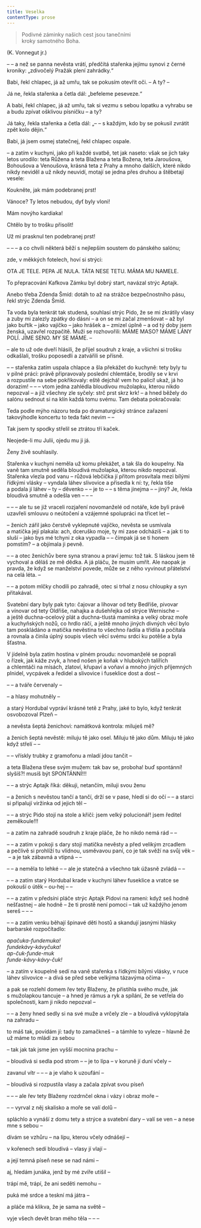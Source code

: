 ```yaml
---
title: Veselka
contentType: prose
---
```


<section>

> Podivné záminky našich cest jsou tanečními  
> kroky samotného Boha.

(K. Vonnegut jr.)

– – a než se panna nevěsta vrátí, předčítá stařenka jejímu synovi z černé kroniky: „zdivočelý Pražák plení zahrádky.“

Babi, řekl chlapec, já až umřu, tak se pokusím otevřít oči. – A ty? –

Já ne, řekla stařenka a četla dál: „befeleme peseveze.“

A babi, řekl chlapec, já až umřu, tak si vezmu s sebou lopatku a vyhrabu se a budu zpívat ošklivou písničku – a ty?

Já taky, řekla stařenka a četla dál: „– – s každým, kdo by se pokusil zvrátit zpět kolo dějin.“

Babi, já jsem osmej statečnej, řekl chlapec ospale.

– a zatím v kuchyni, jako při každé svatbě, tet jak naseto: však se jich taky letos urodilo: teta Růžena a teta Blažena a teta Božena, teta Jaroušova, Bohoušova a Venoušova, krásná teta z Prahy a mnoho dalších, které nikdo nikdy neviděl a už nikdy neuvidí, motají se jedna přes druhou a štěbetají vesele:

Koukněte, jak mám podebranej prst!

Vánoce? Ty letos nebudou, dyť byly vloni!

Mám novýho kardiaka!

Chtělo by to trošku přisolit!

Už mi prasknul ten podebranej prst!

– – – a co chvíli některá běží s nejlepším soustem do pánského salónu;

zde, v měkkých fotelech, hoví si strýci:

OTA JE TELE. PEPA JE NULA. TÁTA NESE TETU. MÁMA MU NAMELE.

To přepracování Kafkova Zámku byl dobrý start, navázal strýc Aptajk.

Anebo třeba Zdenda Šmíd: dotáh to až na strážce bezpečnostního pásu, řekl strýc Zdenda Šmíd.

Ta voda byla tenkrát tak studená, souhlasí strýc Pido, že se mi zkrátily vlasy a zuby mi zalezly zpátky do dásní – a on se mi začal zmenšovat – až byl jako buřtík – jako vajíčko – jako hrášek a – zmizel úplně – a od tý doby jsem ženská, uzavřel rozpačitě. Muži se rozhovořili: MÁME MASO? MÁME LÁNY POLÍ. JÍME SENO. MY SE MÁME. –

– ale to už ode dveří hlásili, že přijel soudruh z kraje, a všichni si trošku odkašlali, trošku poposedli a zatvářili se přísně.

– – stařenka zatím uspala chlapce a šla překážet do kuchyně: tety byly tu v pilné práci: právě připravovaly poslední chlemtáče, brodily se v krvi a rozpustile na sebe pokřikovaly: eště dejchá! vem ho palicí! ukaž, já ho dorazim! – – – vtom jedna zahlédla bloudivou mužolapku, kterou nikdo nepozval – a již všechny zle syčely: strč prst skrz krk! – a hned běžely do salónu sednout si na klín každá tomu svému. Tam debata pokračovala:

Teda podle mýho názoru teda po dramaturgický stránce zařazení takovýhodle koncertu to teda fakt nevim – –

Tak jsem ty spodky střelil se ztrátou tří kaček.

Neojede-li mu Julii, ojedu mu ji já.

Ženy živě souhlasily.

Stařenka v kuchyni neměla už komu překážet, a tak šla do koupelny. Na vaně tam smutně seděla bloudivá mužolapka, kterou nikdo nepozval. Stařenka vlezla pod vanu – růžová lebčička jí přitom prosvítala mezi bílými řídkými vlásky – vyndala láhev slivovice a přisedla k ní: ty, řekla tiše a podala jí láhev – ty – děvenko – – je to – – s těma jinejma – – jiný? Je, řekla bloudivá smutně a odešla ven – – –

– – – ale tu se již vraceli rozjaření novomanželé od notáře, kde byli právě uzavřeli smlouvu o neútočení a vzájemné spolupráci na třicet let –

– ženich zářil jako čerstvě vyklepnuté vajíčko, nevěsta se usmívala a matička její plakala: ach, dceruško moje, ty mi zase odcházíš – a jak ti to sluší – jako bys mé tchyni z oka vypadla – – čímpak já se ti honem pomstím? – a objímala ji pevně.

– – a otec ženichův bere syna stranou a praví jemu: tož tak. S láskou jsem tě vychoval a děláš ze mě dědka. A já pláču, že musím umřít. Ale naopak je pravda, že když se manželství povede, může se z něho vyvinout přátelství na celá léta. –

– – a potom mlčky chodili po zahradě, otec si trhal z nosu chloupky a syn přitakával.

Svatební dary byly pak tyto: čajovar a lihovar od tety Bedřiše, pivovar a vínovar od tety Oldřiše, nahajka a dušehřejka od strýce Wernische – a ještě duchna-ocelový plát a duchna-tlustá maminka a velký obraz moře a kuchyňských nožů, co hrdlo ráčí, a ještě mnoho jiných divných věcí bylo tam poskládáno a matička nevěstina to všechno řadila a třídila a počítala a rovnala a činila úplný soupis všech věcí svému srdci ku potěše a byla šťastna.

V jídelně byla zatím hostina v plném proudu: novomanželé se poprali o řízek, jak káže zvyk, a hned nošen je koňak v hlubokých talířích a chlemtáči na mísách, zlatoví, křupaví a voňaví a mnoho jiných příjemných plnidel, vycpávek a ředidel a slivovice i fuseklice dost a dost –

– – a tváře červenaly –

– a hlasy mohutněly –

a starý Hordubal vypráví krásné tetě z Prahy, jaké to bylo, když tenkrát osvobozoval Plzeň –

a nevěsta šeptá ženichovi: namátková kontrola: miluješ mě?

a ženich šeptá nevěstě: miluju tě jako osel. Miluju tě jako dům. Miluju tě jako když střelí – –

– – vřískly trubky z gramofonu a mladí jdou tančit –

a teta Blažena třese svým mužem: tak bav se, proboha! buď spontánní! slyšíš?! musíš být SPONTÁNNÍ!!!

– – a strýc Aptajk říká: děkuji, netančím, miluji svou ženu

– a ženich s nevěstou tančí a tančí, drží se v pase, hledí si do očí – – a starci si připalují viržinka od jejich těl –

– – a strýc Pido stojí na stole a křičí: jsem velký polucionář! jsem ředitel zeměkoule!!!

</section>

<section>

– a zatím na zahradě soudruh z kraje pláče, že ho nikdo nemá rád – –

– – a zatím v pokoji s dary stojí matička nevěsty a před velikým zrcadlem a pečlivě si prohlíží tu vlídnou, usměvavou paní, co je tak svěží na svůj věk – – a je tak zábavná a vtipná – –

– – a neměla to lehké – – ale je statečná a všechno tak úžasně zvládá – –

– – a zatím starý Hordubal krade v kuchyni láhev fuseklice a vratce se pokouší o útěk – ou-hej – –

– – a zatím v předsíni pláče strýc Aptajk Pidovi na rameni: když seš hodně nešťastnej – ale hodně – že ti prostě není pomoci – tak už každýho jenom sereš – – –

– – a zatím venku běhají špinavé děti hostů a skandují jasnými hlásky barbarské rozpočítadlo:

</section>

<section>

_apačuka-fundemuka!  
fundekávy-kávyčuka!  
ap-čuk-funde-muk  
funde-kávy-kávy-čuk!_

</section>

<section>

– a zatím v koupelně sedí na vaně stařenka s řídkými bílými vlásky, v ruce láhev slivovice – a dívá se před sebe velkýma tázavýma očima –

</section>

<section>

a pak se rozlehl domem řev tety Blaženy, že přistihla svého muže, jak s mužolapkou tancuje – a hned je rámus a ryk a spílání, že se vetřela do společnosti, kam ji nikdo nepozval –

– – a ženy hned sedly si na své muže a vrčely zle – a bloudivá vyklopýtala na zahradu –

to máš tak, povídám jí: tady to zamačkneš – a támhle to vyleze – hlavně že už máme to mládí za sebou

– tak jak tak jsme jen vyšší mocnina prachu –

– bloudivá si sedla pod strom – – je to lípa – v koruně jí duní včely –

zavanul vítr – – – a je vlaho k uzoufání –

– bloudivá si rozpustila vlasy a začala zpívat svou píseň

– – – ale řev tety Blaženy rozdrnčel okna i vázy i obraz moře –

– – vyrval z něj skalisko a moře se valí dolů –

spláchlo a vynáší z domu tety a strýce a svatební dary – valí se ven – a nese mne s sebou –

dívám se vzhůru – na lípu, kterou včely odnášejí –

v kořenech sedí bloudivá – vlasy jí vlají –

a její temná píseň nese se nad námi –

aj, hledám junáka, jenž by mé zvíře utišil –

trápí mě, trápí, že ani seděti nemohu –

puká mé srdce a teskní má játra –

a pláče má klikva, že je sama na světě –

vyje všech devět bran mého těla – – –

</section>

